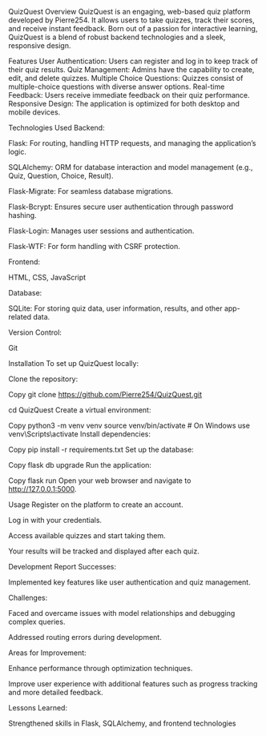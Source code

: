 QuizQuest Overview
QuizQuest is an engaging, web-based quiz platform developed by Pierre254. It allows users to take quizzes, track their scores, and receive instant feedback. Born out of a passion for interactive learning, QuizQuest is a blend of robust backend technologies and a sleek, responsive design.

Features
User Authentication: Users can register and log in to keep track of their quiz results. Quiz Management: Admins have the capability to create, edit, and delete quizzes. Multiple Choice Questions: Quizzes consist of multiple-choice questions with diverse answer options. Real-time Feedback: Users receive immediate feedback on their quiz performance. Responsive Design: The application is optimized for both desktop and mobile devices.

Technologies Used
Backend:

Flask: For routing, handling HTTP requests, and managing the application’s logic.

SQLAlchemy: ORM for database interaction and model management (e.g., Quiz, Question, Choice, Result).

Flask-Migrate: For seamless database migrations.

Flask-Bcrypt: Ensures secure user authentication through password hashing.

Flask-Login: Manages user sessions and authentication.

Flask-WTF: For form handling with CSRF protection.

Frontend:

HTML, CSS, JavaScript

Database:

SQLite: For storing quiz data, user information, results, and other app-related data.

Version Control:

Git

Installation
To set up QuizQuest locally:

Clone the repository:

Copy
git clone https://github.com/Pierre254/QuizQuest.git

cd QuizQuest
Create a virtual environment:

Copy
python3 -m venv venv
source venv/bin/activate  # On Windows use venv\Scripts\activate
Install dependencies:

Copy
pip install -r requirements.txt
Set up the database:

Copy
flask db upgrade
Run the application:

Copy
flask run
Open your web browser and navigate to http://127.0.0.1:5000.

Usage
Register on the platform to create an account.

Log in with your credentials.

Access available quizzes and start taking them.

Your results will be tracked and displayed after each quiz.

Development Report
Successes:

Implemented key features like user authentication and quiz management.

Challenges:

Faced and overcame issues with model relationships and debugging complex queries.

Addressed routing errors during development.

Areas for Improvement:

Enhance performance through optimization techniques.

Improve user experience with additional features such as progress tracking and more detailed feedback.

Lessons Learned:

Strengthened skills in Flask, SQLAlchemy, and frontend technologies
